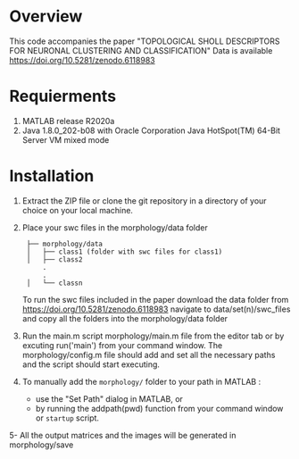 Overview
========
This code accompanies the paper "TOPOLOGICAL SHOLL DESCRIPTORS FOR NEURONAL CLUSTERING AND CLASSIFICATION"
Data is available https://doi.org/10.5281/zenodo.6118983


Requierments
============
1. MATLAB release R2020a
2. Java 1.8.0_202-b08 with Oracle Corporation Java HotSpot(TM) 64-Bit Server VM mixed mode

Installation
============

1. Extract the ZIP file or clone the git repository in a directory of your choice on your local machine. 
2. Place your swc files in the morphology/data folder 

        ├── morphology/data
        │   ├── class1 (folder with swc files for class1)
        │   ├── class2 
            .
            .
        │   └── classn
     
   To run the swc files included in the paper download the data folder from https://doi.org/10.5281/zenodo.6118983
   navigate to data/set(n)/swc_files and copy all the folders into the morphology/data folder
   
3. Run the main.m script morphology/main.m file from the editor tab or by excuting run('main') from your command window.
   The morphology/config.m file should add and set all the necessary paths and the script should start executing. 
  
4. To manually add the `morphology/` folder to your path in MATLAB :
    - use the "Set Path" dialog in MATLAB, or 
    - by running the addpath(pwd) function from your command window or `startup` script.

5- All the output matrices and the images will be generated in morphology/save


